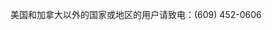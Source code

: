 <Token xmlns:xlink="http://www.w3.org/1999/xlink">美国和加拿大以外的国家或地区的用户请致电：(609) 452-0606</Token>

<!--HONumber=Jun16_HO4-->


